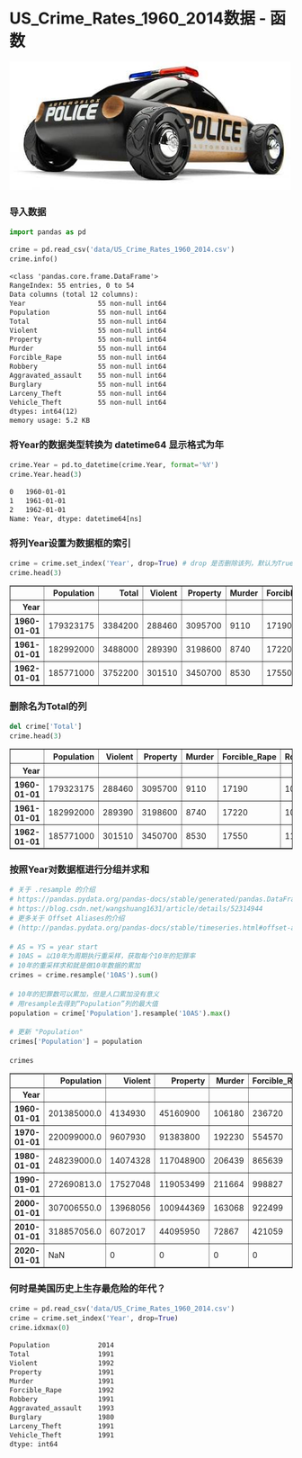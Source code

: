 
# US_Crime_Rates_1960_2014数据 - 函数

![](images/4.jpeg)

### 导入数据


```python
import pandas as pd
```


```python
crime = pd.read_csv('data/US_Crime_Rates_1960_2014.csv')
crime.info()
```

    <class 'pandas.core.frame.DataFrame'>
    RangeIndex: 55 entries, 0 to 54
    Data columns (total 12 columns):
    Year                  55 non-null int64
    Population            55 non-null int64
    Total                 55 non-null int64
    Violent               55 non-null int64
    Property              55 non-null int64
    Murder                55 non-null int64
    Forcible_Rape         55 non-null int64
    Robbery               55 non-null int64
    Aggravated_assault    55 non-null int64
    Burglary              55 non-null int64
    Larceny_Theft         55 non-null int64
    Vehicle_Theft         55 non-null int64
    dtypes: int64(12)
    memory usage: 5.2 KB
    

### 将Year的数据类型转换为 datetime64  显示格式为年


```python
crime.Year = pd.to_datetime(crime.Year, format='%Y')
crime.Year.head(3)
```




    0   1960-01-01
    1   1961-01-01
    2   1962-01-01
    Name: Year, dtype: datetime64[ns]



### 将列Year设置为数据框的索引


```python
crime = crime.set_index('Year', drop=True) # drop 是否删除该列，默认为True
crime.head(3)
```




<div>
<style scoped>
    .dataframe tbody tr th:only-of-type {
        vertical-align: middle;
    }

    .dataframe tbody tr th {
        vertical-align: top;
    }

    .dataframe thead th {
        text-align: right;
    }
</style>
<table border="1" class="dataframe">
  <thead>
    <tr style="text-align: right;">
      <th></th>
      <th>Population</th>
      <th>Total</th>
      <th>Violent</th>
      <th>Property</th>
      <th>Murder</th>
      <th>Forcible_Rape</th>
      <th>Robbery</th>
      <th>Aggravated_assault</th>
      <th>Burglary</th>
      <th>Larceny_Theft</th>
      <th>Vehicle_Theft</th>
    </tr>
    <tr>
      <th>Year</th>
      <th></th>
      <th></th>
      <th></th>
      <th></th>
      <th></th>
      <th></th>
      <th></th>
      <th></th>
      <th></th>
      <th></th>
      <th></th>
    </tr>
  </thead>
  <tbody>
    <tr>
      <th>1960-01-01</th>
      <td>179323175</td>
      <td>3384200</td>
      <td>288460</td>
      <td>3095700</td>
      <td>9110</td>
      <td>17190</td>
      <td>107840</td>
      <td>154320</td>
      <td>912100</td>
      <td>1855400</td>
      <td>328200</td>
    </tr>
    <tr>
      <th>1961-01-01</th>
      <td>182992000</td>
      <td>3488000</td>
      <td>289390</td>
      <td>3198600</td>
      <td>8740</td>
      <td>17220</td>
      <td>106670</td>
      <td>156760</td>
      <td>949600</td>
      <td>1913000</td>
      <td>336000</td>
    </tr>
    <tr>
      <th>1962-01-01</th>
      <td>185771000</td>
      <td>3752200</td>
      <td>301510</td>
      <td>3450700</td>
      <td>8530</td>
      <td>17550</td>
      <td>110860</td>
      <td>164570</td>
      <td>994300</td>
      <td>2089600</td>
      <td>366800</td>
    </tr>
  </tbody>
</table>
</div>



### 删除名为Total的列


```python
del crime['Total']
crime.head(3)
```




<div>
<style scoped>
    .dataframe tbody tr th:only-of-type {
        vertical-align: middle;
    }

    .dataframe tbody tr th {
        vertical-align: top;
    }

    .dataframe thead th {
        text-align: right;
    }
</style>
<table border="1" class="dataframe">
  <thead>
    <tr style="text-align: right;">
      <th></th>
      <th>Population</th>
      <th>Violent</th>
      <th>Property</th>
      <th>Murder</th>
      <th>Forcible_Rape</th>
      <th>Robbery</th>
      <th>Aggravated_assault</th>
      <th>Burglary</th>
      <th>Larceny_Theft</th>
      <th>Vehicle_Theft</th>
    </tr>
    <tr>
      <th>Year</th>
      <th></th>
      <th></th>
      <th></th>
      <th></th>
      <th></th>
      <th></th>
      <th></th>
      <th></th>
      <th></th>
      <th></th>
    </tr>
  </thead>
  <tbody>
    <tr>
      <th>1960-01-01</th>
      <td>179323175</td>
      <td>288460</td>
      <td>3095700</td>
      <td>9110</td>
      <td>17190</td>
      <td>107840</td>
      <td>154320</td>
      <td>912100</td>
      <td>1855400</td>
      <td>328200</td>
    </tr>
    <tr>
      <th>1961-01-01</th>
      <td>182992000</td>
      <td>289390</td>
      <td>3198600</td>
      <td>8740</td>
      <td>17220</td>
      <td>106670</td>
      <td>156760</td>
      <td>949600</td>
      <td>1913000</td>
      <td>336000</td>
    </tr>
    <tr>
      <th>1962-01-01</th>
      <td>185771000</td>
      <td>301510</td>
      <td>3450700</td>
      <td>8530</td>
      <td>17550</td>
      <td>110860</td>
      <td>164570</td>
      <td>994300</td>
      <td>2089600</td>
      <td>366800</td>
    </tr>
  </tbody>
</table>
</div>



### 按照Year对数据框进行分组并求和


```python
# 关于 .resample 的介绍
# https://pandas.pydata.org/pandas-docs/stable/generated/pandas.DataFrame.resample.html
# https://blog.csdn.net/wangshuang1631/article/details/52314944
# 更多关于 Offset Aliases的介绍 
# (http://pandas.pydata.org/pandas-docs/stable/timeseries.html#offset-aliases)

# AS = YS = year start
# 10AS = 以10年为周期执行重采样，获取每个10年的犯罪率
# 10年的重采样求和就是做10年数据的累加
crimes = crime.resample('10AS').sum()

# 10年的犯罪数可以累加，但是人口累加没有意义
# 用resample去得到“Population”列的最大值
population = crime['Population'].resample('10AS').max()

# 更新 "Population" 
crimes['Population'] = population

crimes
```




<div>
<style scoped>
    .dataframe tbody tr th:only-of-type {
        vertical-align: middle;
    }

    .dataframe tbody tr th {
        vertical-align: top;
    }

    .dataframe thead th {
        text-align: right;
    }
</style>
<table border="1" class="dataframe">
  <thead>
    <tr style="text-align: right;">
      <th></th>
      <th>Population</th>
      <th>Violent</th>
      <th>Property</th>
      <th>Murder</th>
      <th>Forcible_Rape</th>
      <th>Robbery</th>
      <th>Aggravated_assault</th>
      <th>Burglary</th>
      <th>Larceny_Theft</th>
      <th>Vehicle_Theft</th>
    </tr>
    <tr>
      <th>Year</th>
      <th></th>
      <th></th>
      <th></th>
      <th></th>
      <th></th>
      <th></th>
      <th></th>
      <th></th>
      <th></th>
      <th></th>
    </tr>
  </thead>
  <tbody>
    <tr>
      <th>1960-01-01</th>
      <td>201385000.0</td>
      <td>4134930</td>
      <td>45160900</td>
      <td>106180</td>
      <td>236720</td>
      <td>1633510</td>
      <td>2158520</td>
      <td>13321100</td>
      <td>26547700</td>
      <td>5292100</td>
    </tr>
    <tr>
      <th>1970-01-01</th>
      <td>220099000.0</td>
      <td>9607930</td>
      <td>91383800</td>
      <td>192230</td>
      <td>554570</td>
      <td>4159020</td>
      <td>4702120</td>
      <td>28486000</td>
      <td>53157800</td>
      <td>9739900</td>
    </tr>
    <tr>
      <th>1980-01-01</th>
      <td>248239000.0</td>
      <td>14074328</td>
      <td>117048900</td>
      <td>206439</td>
      <td>865639</td>
      <td>5383109</td>
      <td>7619130</td>
      <td>33073494</td>
      <td>72040253</td>
      <td>11935411</td>
    </tr>
    <tr>
      <th>1990-01-01</th>
      <td>272690813.0</td>
      <td>17527048</td>
      <td>119053499</td>
      <td>211664</td>
      <td>998827</td>
      <td>5748930</td>
      <td>10568963</td>
      <td>26750015</td>
      <td>77679366</td>
      <td>14624418</td>
    </tr>
    <tr>
      <th>2000-01-01</th>
      <td>307006550.0</td>
      <td>13968056</td>
      <td>100944369</td>
      <td>163068</td>
      <td>922499</td>
      <td>4230366</td>
      <td>8652124</td>
      <td>21565176</td>
      <td>67970291</td>
      <td>11412834</td>
    </tr>
    <tr>
      <th>2010-01-01</th>
      <td>318857056.0</td>
      <td>6072017</td>
      <td>44095950</td>
      <td>72867</td>
      <td>421059</td>
      <td>1749809</td>
      <td>3764142</td>
      <td>10125170</td>
      <td>30401698</td>
      <td>3569080</td>
    </tr>
    <tr>
      <th>2020-01-01</th>
      <td>NaN</td>
      <td>0</td>
      <td>0</td>
      <td>0</td>
      <td>0</td>
      <td>0</td>
      <td>0</td>
      <td>0</td>
      <td>0</td>
      <td>0</td>
    </tr>
  </tbody>
</table>
</div>



### 何时是美国历史上生存最危险的年代？


```python
crime = pd.read_csv('data/US_Crime_Rates_1960_2014.csv')
crime = crime.set_index('Year', drop=True)
crime.idxmax(0)
```




    Population            2014
    Total                 1991
    Violent               1992
    Property              1991
    Murder                1991
    Forcible_Rape         1992
    Robbery               1991
    Aggravated_assault    1993
    Burglary              1980
    Larceny_Theft         1991
    Vehicle_Theft         1991
    dtype: int64



